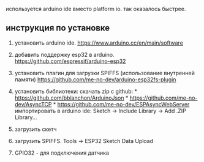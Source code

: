 используется arduino ide вместо platform io. так оказалось быстрее.
## инструкция по установке
  1. установить arduino ide. https://www.arduino.cc/en/main/software
  2. добавить поддержку esp32 в arduino. https://github.com/espressif/arduino-esp32
  3. установить плагин для загрузки SPIFFS (использование внутренней памяти) https://github.com/me-no-dev/arduino-esp32fs-plugin
  4. установить библиотеки:
    скачать zip с github:
    *  https://github.com/bblanchon/ArduinoJson
    *  https://github.com/me-no-dev/AsyncTCP
    *  https://github.com/me-no-dev/ESPAsyncWebServer
    импортировать в arduino ide:
      Sketch -> Include Library -> Add .ZIP Library...
  5. загрузить скетч
  6. загрузить SPIFFS.
    Tools -> ESP32 Sketch Data Upload

  7. GPIO32 - для подключения датчика
